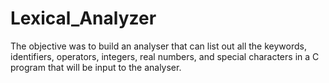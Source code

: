 # Lexical_Analyzer
The objective was to build an analyser that can list out all the keywords, identifiers, operators, integers, real numbers, and special characters in a C program that will be input to the analyser. 
